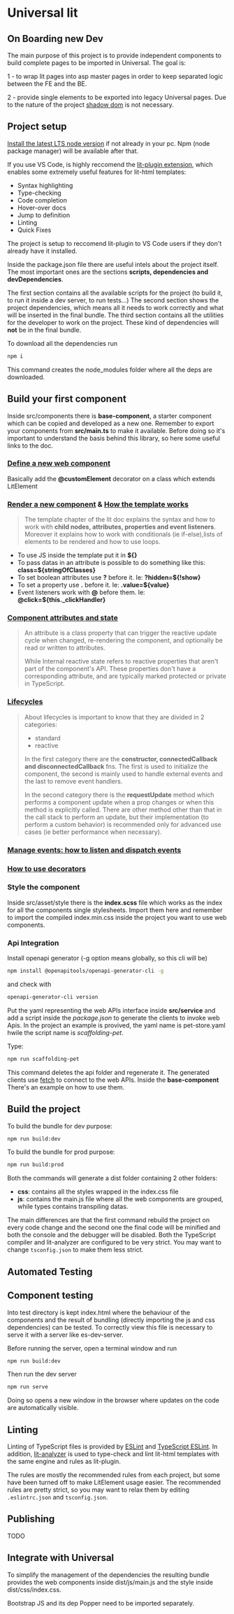 # Universal lit

## On Boarding new Dev
The main purpose of this project is to provide independent components to build complete pages to be imported in Universal.
The goal is:

1 - to wrap lit pages into asp master pages in order to keep separated logic between the FE and the BE.

2 - provide single elements to be exported into legacy Universal pages.
Due to the nature of the project [shadow dom](https://web.dev/shadowdom-v1/) is not necessary.

## Project setup
[Install the latest LTS node version](https://nodejs.org/en/) if not already in your pc. Npm (node package manager) will be available after that.

If you use VS Code, is highly reccomend the [lit-plugin extension](https://marketplace.visualstudio.com/items?itemName=runem.lit-plugin), which enables some extremely useful features for lit-html templates:
- Syntax highlighting
- Type-checking
- Code completion
- Hover-over docs
- Jump to definition
- Linting
- Quick Fixes

The project is setup to reccomend lit-plugin to VS Code users if they don't already have it installed.

Inside the package.json file there are useful intels about the project itself. The most important ones are the sections **scripts, dependencies and devDependencies**.

The first section contains all the available scripts for the project (to build it, to run it inside a dev server, to run tests...)
The second section shows the project dependencies, which means all it needs to work correctly and what will be inserted in the final bundle.
The third section contains all the utilities for the developer to work on the project. These kind of dependencies will **not** be in the final bundle.

To download all the dependencies run

```bash
npm i
```

This command creates the node_modules folder where all the deps are downloaded.

## Build your first component

Inside src/components there is **base-component**, a starter component which can be copied and developed as a new one.
Remember to export your components from **src/main.ts** to make it available.
Before doing so it's important to understand the basis behind this library, so here some useful links to the doc.

### [Define a new web component](https://lit.dev/docs/components/defining/)

Basically add the **@customElement** decorator on a class which extends LitElement

### [Render a new component](https://lit.dev/docs/components/rendering/) & [How the template works](https://lit.dev/docs/templates/expressions)

> The template chapter of the lit doc explains the syntax and how to work with **child nodes, attributes, properties and event listeners**.
Moreover it explains how to work with conditionals (ie if-else),lists of elements to be rendered and how to use loops.

- To use JS inside the template put it in **${}**
- To pass datas in an attribute is possible to do something like this: **class=${stringOfClasses}**
- To set boolean attributes use **?** before it. Ie: **?hidden=${!show}**
- To set a property use **.** before it. Ie: **.value=${value}**
- Event listeners work with **@** before them. Ie: **@click=${this._clickHandler}**

### [Component attributes and state](https://lit.dev/docs/components/properties/)

> An attribute is a class property that can trigger the reactive update cycle when changed, re-rendering the component, 
and optionally be read or written to attributes.
>
> While Internal reactive state refers to reactive properties that aren't part of the component's API. 
These properties don't have a corresponding attribute, and are typically marked protected or private in TypeScript.

### [Lifecycles](https://lit.dev/docs/components/lifecycle/)

> About lifecycles is important to know that they are divided in 2 categories:
> - standard 
> - reactive
>
> In the first category there are the **constructor, connectedCallback and disconnectedCallback** fns.
The first is used to initialize the component, the second is mainly used to handle external events and the last to remove 
event handlers.
>
> In the second category there is the **requestUpdate** method which performs a component update when a prop changes or when 
this method is explicitly called. There are other method other than that in the call stack to perform an update, but their
implementation (to perform a custom behavior) is recommended only for advanced use cases (ie better performance when necessary).  

### [Manage events: how to listen and dispatch events](https://lit.dev/docs/components/events/)
### [How to use decorators](https://lit.dev/docs/components/decorators/)

### Style the component

Inside src/asset/style there is the **index.scss** file which works as the index for all the components single stylesheets.
Import them here and remember to import the compiled index.min.css inside the project you want to use web components.

### Api Integration

Install openapi generator (-g option means globally, so this cli will be)
```bash 
npm install @openapitools/openapi-generator-cli -g
```
and check with
```bash 
openapi-generator-cli version
```

Put the yaml representing the web APIs interface inside **src/service** and add a script inside the _package.json_ to 
generate the clients to invoke web Apis. In the project an example is provived, the yaml name is pet-store.yaml hwile the script name is _scaffolding-pet_.

Type:
```bash 
npm run scaffolding-pet
```
This command deletes the api folder and regenerate it. The generated clients use [fetch](https://developer.mozilla.org/en-US/docs/Web/API/Fetch_API/Using_Fetch) to connect to the web APIs.
Inside the **base-component** There's an example on how to use them.


## Build the project

To build the bundle for dev purpose:

```bash
npm run build:dev
```
To build the bundle for prod purpose:
```bash
npm run build:prod
```
Both the commands will generate a dist folder containing 2 other folders:
- **css**: contains all the styles wrapped in the index.css file
- **js**: contains the main.js file where all the web components are grouped, while types contains transpiling datas.

The main differences are that the first command rebuild the project on every code change and the second one the final code will be minified and both the console and the debugger will be disabled.
Both the TypeScript compiler and lit-analyzer are configured to be very strict. You may want to change `tsconfig.json` to make them less strict.

## Automated Testing

## Component testing

Into test directory is kept index.html where the behaviour of the components and the result of bundling (directly importing the js and css dependencies) can be tested.
To correctly view this file is necessary to serve it with a server like es-dev-server.

Before running the server, open a terminal window and run 

```bash
npm run build:dev
```
Then run the dev server

```bash
npm run serve
```

Doing so opens a new window in the browser where updates on the code are automatically visible.

## Linting

Linting of TypeScript files is provided by [ESLint](eslint.org) and [TypeScript ESLint](https://github.com/typescript-eslint/typescript-eslint). In addition, [lit-analyzer](https://www.npmjs.com/package/lit-analyzer) is used to type-check and lint lit-html templates with the same engine and rules as lit-plugin.

The rules are mostly the recommended rules from each project, but some have been turned off to make LitElement usage easier. The recommended rules are pretty strict, so you may want to relax them by editing `.eslintrc.json` and `tsconfig.json`.

## Publishing
TODO

## Integrate with Universal

To simplify the management of the dependencies the resulting bundle provides the web components inside dist/js/main.js and
the style inside dist/css/index.css.

Bootstrap JS and its dep Popper need to be imported separately.
